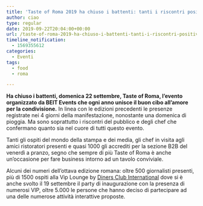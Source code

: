 ```yaml
---
title: 'Taste of Roma 2019 ha chiuso i battenti: tanti i riscontri positivi'
author: ciao
type: regular
date: 2019-09-22T20:04:00+00:00
url: /taste-of-roma-2019-ha-chiuso-i-battenti-tanti-i-riscontri-positivi/
timeline_notification:
  - 1569355612
categories:
  - Eventi
tags:
  - food
  - roma

---
```

**Ha chiuso i battenti, domenica 22 settembre, Taste of Roma, l’evento organizzato da BEIT Events che ogni anno unisce il buon cibo all’amore per la condivisione.** In linea con le edizioni precedenti le presenze registrate nei 4 giorni della manifestazione, nonostante una domenica di pioggia. Ma sono soprattutto i riscontri del pubblico e degli chef che confermano quanto sia nel cuore di tutti questo evento.

Tanti gli ospiti del mondo della stampa e dei media, gli chef in visita agli amici ristoratori presenti e quasi 1000 gli accrediti per la sezione B2B del venerdì a pranzo, segno che sempre di più Taste of Roma è anche un’occasione per fare business intorno ad un tavolo conviviale.

Alcuni dei numeri dell’ottava edizione romana: oltre 500 giornalisti presenti, più di 1500 ospiti alla Vip Lounge&nbsp;by&nbsp;<a href="https://bluwom-milano.us8.list-manage.com/track/click?u=03e5b673b23cc280324d49887&id=9db977649d&e=a57438b6be" target="_blank" rel="noreferrer noopener">Diners Club International</a>&nbsp;dove si è anche svolto il 19 settembre il party di inaugurazione con la presenza di numerosi VIP, oltre 5.000 le persone che hanno deciso di partecipare ad una delle numerose attività interattive proposte.